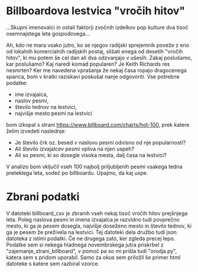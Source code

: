# Billboardova lestvica "vročih hitov"
...Skupni imenovalci in ostali faktorji zvočnih izdelkov pop kulture dva tisoč osemnajstega leta gospodovega...

Ah, kdo ne mara vsako jutro, ko se njegov radijski sprejemnik poveže z eno od lokalnih komercialnih
radijskih postaj, slišati enega od desetih "vročih hitov", ki mu potem še cel dan ali dva odzvanjajo
v ušesih. Zakaj poslušamo, kar poslušamo? Kaj naredi komad popularen? Je Keith Richards res nesmrten? 
Ker me navedena vprašanja že nekaj časa ropajo dragocenega spanca, bom v kratki raziskavi
poskušal nanje odgovoriti.
Vse potrebne podatke:
- ime izvajalca, 
- naslov pesmi, 
- število tednov na lestvici, 
- najvišje mesto pesmi na lestvici 

bom izkopal s strani https://www.billboard.com/charts/hot-100, prek katere želim izvedeti naslednje:

- Je število črk oz. besed v naslovu pesmi odvisno od nje popularnosti?
- Ali število izvajalcev pesmi vpliva na njen uspeh?
- Ali so pesmi, ki so dosegle visoka mesta, dalj časa na lestvici?

V analizo bom vključil vseh 100 najbolj priljubljenih pesmi vsakega tedna preteklega leta,
sodeč po billboardu. Upajmo, da kaj uspe. 

# Zbrani podatki
V datoteki billboard_csv je zbranih vseh nekaj tisoč vročih hitov prejšnjega leta. Poleg naslova pesmi in imena izvajalca je razvidno tudi povprečno mesto, ki ga je pesem dosegla, najvišje doseženo mesto in število tednov, ki ga je pesem že preživela na lestvici. Tej datoteki dela družbo tudi json datoteka z istimi podatki. Če ne drugega zato, ker zgleda precej lepo.
Podatke sem si nekega hladnega novembrskega jutra priskrbel z "zajemanje_strani_billboard", v pomoč pa so mi prišla tudi "orodja.py", katera sem s pridom uporabil. Samo za okus sem priložil še primer html datoteke s katere sem razbiral vzorce.
